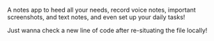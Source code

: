 A notes app to heed all your needs, record voice notes, important screenshots, and text notes, and even set up your daily tasks!

Just wanna check a new line of code after re-situating the file locally!